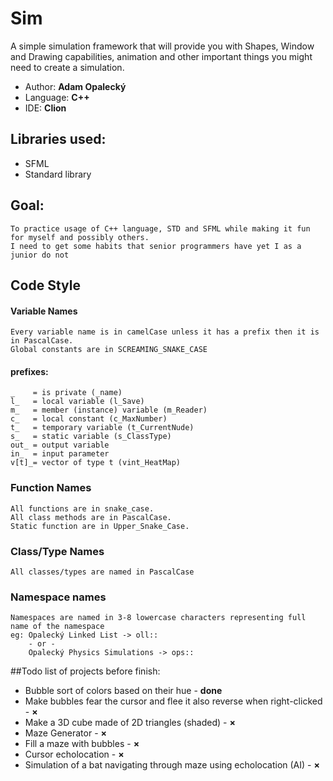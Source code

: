 # Sim

A simple simulation framework that will provide you with Shapes, Window and Drawing capabilities, animation and other
important things you might need to create a simulation.

- Author: **Adam Opalecký**
- Language: **C++**
- IDE: **Clion**

## Libraries used:

- SFML
- Standard library

## Goal:

    To practice usage of C++ language, STD and SFML while making it fun for myself and possibly others.
    I need to get some habits that senior programmers have yet I as a junior do not

## Code Style
#### Variable Names

    Every variable name is in camelCase unless it has a prefix then it is in PascalCase. 
    Global constants are in SCREAMING_SNAKE_CASE

#### prefixes:

    _    = is private (_name)
    l_   = local variable (l_Save)
    m_   = member (instance) variable (m_Reader)
    c_   = local constant (c_MaxNumber)
    t_   = temporary variable (t_CurrentNude)
    s_   = static variable (s_ClassType)
    out_ = output variable
    in_  = input parameter
    v[t]_= vector of type t (vint_HeatMap)

### Function Names

    All functions are in snake_case.
    All class methods are in PascalCase.
    Static function are in Upper_Snake_Case.

### Class/Type Names

    All classes/types are named in PascalCase

### Namespace names

    Namespaces are named in 3-8 lowercase characters representing full name of the namespace
    eg: Opalecký Linked List -> oll::
        - or -    
        Opalecký Physics Simulations -> ops::

##Todo list of projects before finish:
- Bubble sort of colors based on their hue - **done**
- Make bubbles fear the cursor and flee it also reverse when right-clicked - **×**
- Make a 3D cube made of 2D triangles (shaded) - **×**
- Maze Generator - **×**
- Fill a maze with bubbles - **×**
- Cursor echolocation - **×**
- Simulation of a bat navigating through maze using echolocation (AI) - **×**
